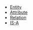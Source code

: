 - [Entity](<Entity 1c16a7f2.md>)
- [Attribute](<Attribute 4f7fadb6.md>)
- [Relation](<Relation 9507cb54.md>)
- [IS-A](<IS-A b26817c4.md>)
